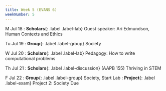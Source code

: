 ```yaml
---
title: Week 5 (EVANS 6)
weekNumber: 5
---
```


M Jul 18
: **Scholars**{: .label .label-lab} Guest speaker: Ari Edmundson, Human Contexts and Ethics

Tu Jul 19
: **Group**{: .label .label-group} Society

W Jul 20
: **Scholars**{: .label .label-lab} Pedagogy: How to write computational problems

Th Jul 21
: **Scholars**{: .label .label-discussion} (AAPB 155) Thriving in STEM

F Jul 22
: **Group**{: .label .label-group} Society, Start Lab
: **Project**{: .label .label-exam} Project 2: Society Due
